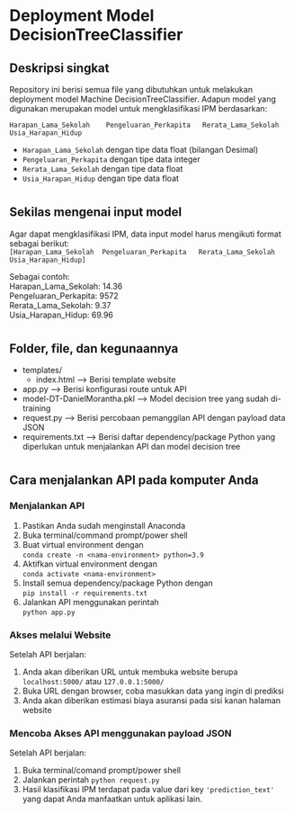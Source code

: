 # Deployment Model DecisionTreeClassifier

## Deskripsi singkat

Repository ini berisi semua file yang dibutuhkan untuk melakukan deployment model Machine DecisionTreeClassifier. Adapun model yang digunakan merupakan model untuk mengklasifikasi IPM berdasarkan:

	Harapan_Lama_Sekolah	Pengeluaran_Perkapita	Rerata_Lama_Sekolah	Usia_Harapan_Hidup

-   `Harapan_Lama_Sekolah` dengan tipe data float (bilangan Desimal)
-   `Pengeluaran_Perkapita` dengan tipe data integer
-   `Rerata_Lama_Sekolah` dengan tipe data float
-   `Usia_Harapan_Hidup` dengan tipe data float


#

## Sekilas mengenai input model

Agar dapat mengklasifikasi IPM, data input model harus mengikuti format sebagai berikut:\
`[Harapan_Lama_Sekolah	Pengeluaran_Perkapita	Rerata_Lama_Sekolah	Usia_Harapan_Hidup]`

Sebagai contoh:\
Harapan_Lama_Sekolah: 14.36\
Pengeluaran_Perkapita: 9572\
Rerata_Lama_Sekolah: 9.37\
Usia_Harapan_Hidup: 69.96

#

## Folder, file, dan kegunaannya

-   templates/
    -   index.html --> Berisi template website
-   app.py --> Berisi konfigurasi route untuk API
-   model-DT-DanielMorantha.pkl --> Model decision tree yang sudah di-training
-   request.py --> Berisi percobaan pemanggilan API dengan payload data JSON
-   requirements.txt --> Berisi daftar dependency/package Python yang diperlukan untuk menjalankan API dan model decision tree

#

## Cara menjalankan API pada komputer Anda

### Menjalankan API

1. Pastikan Anda sudah menginstall Anaconda
1. Buka terminal/command prompt/power shell
1. Buat virtual environment dengan\
   `conda create -n <nama-environment> python=3.9`
1. Aktifkan virtual environment dengan\
   `conda activate <nama-environment>`
1. Install semua dependency/package Python dengan\
   `pip install -r requirements.txt`
1. Jalankan API menggunakan perintah\
   `python app.py`

### Akses melalui Website

Setelah API berjalan:

1. Anda akan diberikan URL untuk membuka website berupa `localhost:5000/` atau `127.0.0.1:5000/`
1. Buka URL dengan browser, coba masukkan data yang ingin di prediksi
1. Anda akan diberikan estimasi biaya asuransi pada sisi kanan halaman website

### Mencoba Akses API menggunakan payload JSON

Setelah API berjalan:

1. Buka terminal/comand prompt/power shell
1. Jalankan perintah `python request.py`
1. Hasil klasifikasi IPM terdapat pada value dari key `'prediction_text'` yang dapat Anda manfaatkan untuk aplikasi lain.
